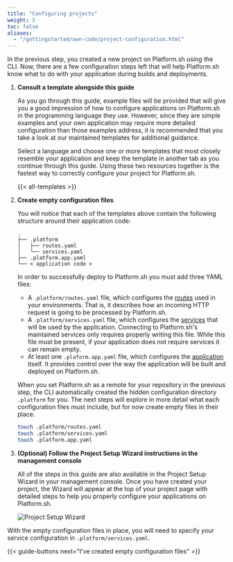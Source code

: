 ```yaml
---
title: "Configuring projects"
weight: 5
toc: false
aliases:
  - "/gettingstarted/own-code/project-configuration.html"
---
```


In the previous step, you created a new project on Platform.sh using the CLI. Now, there are a few configuration steps left that will help Platform.sh know what to do with your application during builds and deployments.

1. **Consult a template alongside this guide**

    As you go through this guide, example files will be provided that will give you a good impression of how to configure applications on Platform.sh in the programming language they use. However, since they are simple examples and your own application may require more detailed configuration than those examples address, it is recommended that you take a look at our maintained templates for additional guidance.

    Select a language and choose one or more templates that most closely resemble your application and keep the template in another tab as you continue through this guide. Using these two resources together is the fastest way to correctly configure your project for Platform.sh.

    {{< all-templates >}}

2. **Create empty configuration files**

    You will notice that each of the templates above contain the following structure around their application code:

    ```text
    .
    ├── .platform
    │   ├── routes.yaml
    │   └── services.yaml
    ├── .platform.app.yaml
    └── < application code >
    ```

    In order to successfully deploy to Platform.sh you must add three YAML files:

      * A `.platform/routes.yaml` file, which configures the [routes](/configuration/routes/_index.md) used in your environments. That is, it describes how an incoming HTTP request is going to be processed by Platform.sh.
      * A `.platform/services.yaml` file, which configures the [services](/configuration/services/_index.md) that will be used by the application. Connecting to Platform.sh's maintained services only requires properly writing this file. While this file must be present, if your application does not require services it can remain empty.
      * At least one `.plaform.app.yaml` file, which configures the [application](/configuration/app/_index.md) itself. It provides control over the way the application will be built and deployed on Platform.sh.

    When you set Platform.sh as a remote for your repository in the previous step, the CLI automatically created the hidden configuration directory `.platform` for you. The next steps will explore in more detail what each configuration files must include, but for now create empty files in their place.

    ```bash
    touch .platform/routes.yaml
    touch .platform/services.yaml
    touch .platform.app.yaml
    ```

3. **(Optional) Follow the Project Setup Wizard instructions in the management console**

    All of the steps in this guide are also available in the Project Setup Wizard in your management console. Once you have created your project, the Wizard will appear at the top of your project page with detailed steps to help you properly configure your applications on Platform.sh.

    ![Project Setup Wizard](/images/management-console/setup-wizard.png "0.5")

With the empty configuration files in place, you will need to specify your service configuration in `.platform/services.yaml`.

{{< guide-buttons next="I've created empty configuration files" >}}
